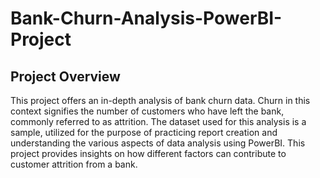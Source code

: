 # Bank-Churn-Analysis-PowerBI-Project

## Project Overview
This project offers an in-depth analysis of bank churn data. Churn in this context signifies the number of customers who have left the bank, commonly referred to as attrition. The dataset used for this analysis is a sample, utilized for the purpose of practicing report creation and understanding the various aspects of data analysis using PowerBI. This project provides insights on how different factors can contribute to customer attrition from a bank.


